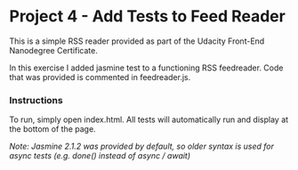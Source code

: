 # Project 4 - Add Tests to Feed Reader

This is a simple RSS reader provided as part of the Udacity Front-End Nanodegree Certificate.

In this exercise I added jasmine test to a functioning RSS feedreader. Code that was provided is commented in feedreader.js.

### Instructions

To run, simply open index.html. All tests will automatically run and display at the bottom of the page.

_Note: Jasmine 2.1.2 was provided by default, so older syntax is used for async tests (e.g. done() instead of async / await)_
